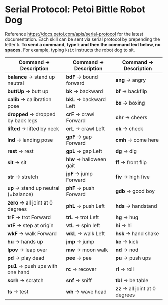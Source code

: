 # Serial Protocol: Petoi Bittle Robot Dog

Reference <https://docs.petoi.com/apis/serial-protocol> for the latest documentation. Each skill can be sent via serial protocol by prepending the letter `k`. **To send a command, type `k` and then the command text below, no spaces.** For example, typing `ksit` instructs the robot dog to sit.

| **Command** → **Description**            | **Command** → **Description**            | **Command** → **Description**            |
|------------------------------------------|------------------------------------------|------------------------------------------|
| **balance** → stand up neutral           | **bdF** → bound forward                  | **ang** → angry                          |
| **buttUp** → butt up                     | **bk** → backward                        | **bf** → backflip                        |
| **calib** → calibration pose             | **bkL** → backward Left                  | **bx** → boxing                          |
| **dropped** → dropped by back legs       | **crF** → crawl Forward                  | **chr** → cheers                         |
| **lifted** → lifted by neck              | **crL** → crawl Left                     | **ck** → check                           |
| **lnd** → landing pose                   | **gpF** → gap Forward                    | **cmh** → come here                      |
| **rest** → rest                          | **gpL** → gap Left                       | **dg** → dig                             |
| **sit** → sit                            | **hlw** → halloween gait                 | **ff** → front flip                      |
| **str** → stretch                        | **jpF** → jump Forward                   | **fiv** → high five                      |
| **up** → stand up neutral (=balance)     | **phF** → push Forward                   | **gdb** → good boy                       |
| **zero** → all joint at 0 degrees        | **phL** → push Left                      | **hds** → handstand                      |
| **trF** → trot Forward                   | **trL** → trot Left                      | **hg** → hug                             |
| **vtF** → step at origin                 | **vtL** → spin left                      | **hi** → hi                              |
| **wkF** → walk Forward                   | **wkL** → walk Left                      | **hsk** → hand shake                     |
| **hu** → hands up                        | **jmp** → jump                           | **kc** → kick                            |
| **lpov** → leap over                     | **mw** → moon walk                       | **nd** → nod                             |
| **pd** → play dead                       | **pee** → pee                            | **pu** → push ups                        |
| **pu1** → push ups with one hand         | **rc** → recover                         | **rl** → roll                            |
| **scrh** → scratch                       | **snf** → sniff                          | **tbl** → be table                       |
| **ts** → test                            | **wh** → wave head                       | **zz** → all joint at 0 degrees          |
